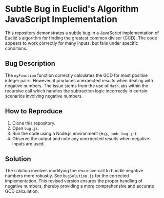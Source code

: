 # Subtle Bug in Euclid's Algorithm JavaScript Implementation

This repository demonstrates a subtle bug in a JavaScript implementation of Euclid's algorithm for finding the greatest common divisor (GCD).  The code appears to work correctly for many inputs, but fails under specific conditions.

## Bug Description
The `myFunction` function correctly calculates the GCD for most positive integer pairs. However, it produces unexpected results when dealing with negative numbers. The issue stems from the use of `Math.abs` within the recursive call which handles the subtraction logic incorrectly in certain scenarios involving negative numbers.

## How to Reproduce
1. Clone this repository.
2. Open `bug.js`.
3. Run the code using a Node.js environment (e.g., `node bug.js`).
4. Observe the output and note any unexpected results when negative inputs are used.

## Solution
The solution involves modifying the recursive call to handle negative numbers more robustly.  See `bugSolution.js` for the corrected implementation. This revised version ensures the proper handling of negative numbers, thereby providing a more comprehensive and accurate GCD calculation.
